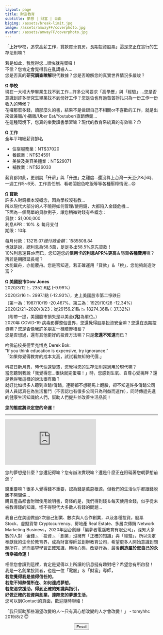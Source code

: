 ```yaml
---
layout: page
title: 財富教育
subtitle: 夢想 | 財富 | 自由
bigimg: /assets/break-limit.jpg
image: /assets/amwayFF/coverphoto.jpg
avatar: /assets/amwayFF/coverphoto.jpg
---
```


「上好學校，追求高薪工作，貸款買車買房，長期投資股票」這是您正在實行的生存法則嘛？

若是如此，我覺得您...很快就完蛋囉！  
不信？您肯定會覺得我在亂講嚇人...  
您是否真的<b>研究調查瞭解</b>現代數據？您是否瞭解您的真實世界情況多嚴峻？

<b>Ω 學校</b>  
現在一大堆大學畢業生找不到工作...許多公司要求「高學歷」與「經驗」...您是否意識到許多研究生畢業找不到份好工作？您是否也有過苦苦掙扎只為一份工作一份收入的時候？  
花囉那麼多錢，讀那麼久的書，結果不是做跟自己不相關or不喜歡的工作，就是出來做兼職/小攤販/Uber Eat/Youtuber/直銷傳銷...  
在這種環境下，您真的樂愛讀書學習嘛？現代的教育系統真的有效嘛？:expressionless:

<b>Ω 工作</b>  
全年平均總薪資排名
- 住宿服務業：NT$37020  
- 餐館業：NT$34591  
- 美髮及美容美體業：NT$29071  
- 補教業：NT$26033

薪資都如此，更別說「升薪」與「升遷」之難度...還沒算上台灣一天至少8小時、一週工作5~6天、工作責任制、看老闆臉色吃飯等等各種壓榨情況...:weary:

<b>Ω 貸款</b>  
許多人對錢根本沒概念，因為學校沒有教...  
所以現代大部分的人不曉得如何管理/使用錢，大都陷入金錢危機...  
下面為一個簡單的貸款例子，讓您稍微對錢有些概念：  
貸款：$1,000,000  
利息APR：10% ＆ 每月支付  
期限：10年  

每月付款：$13215.07  
總付款金額：$1585808.84  
也就是說，總利息為58.5萬，足足多出58.5%原先貸款！  
10%利息還算ok而已，您知道您的<b>信用卡的利息APR%更高</b>＆隱藏<b>各種費用</b>嘛？再若是期限延長呢？  
水能載舟，亦能覆舟。您是否知道，若正確運用「貸款」＆「稅」，您能夠創造財富？

<b>Ω 美國股市Dow Jones</b>  
2020/3/12 :chart_with_downwards_trend: 2352.6點 (-9.99%)  
2020/3/16 :chart_with_downwards_trend: 2997.1點 (-12.93%)，史上美國股市第二慘跌日  
（第一為：1987/10/19 -20.467%、第三為：1929/10/28 -12.34%）  
2020/2/21~2020/3/23：從29156.21點 :chart_with_downwards_trend: 18274.36點 (-37.32%)  
（附帶一提，美國股市損失是以美金<b>(兆)</b>為單位。）  
2020年 COVID-19 病毒影響整個世界，您還覺得股票投資安全嘛？您還在長期投資嘛？您是否像我許多朋友一樣賠慘積蓄？  
您是否想過，還有其他更好的投資方法嘛？只是<b>您還不知道</b>而已？

哈佛前校長德里克博克 Derek Bok:  
“If you think education is expensive, try ignorance.”  
「如果你覺得教育的成本太高，試試看無知的代價.」

科技日新月異，時代快速變遷，您覺得您的生存法則還適用於現代嘛？  
當您聽到我說「我覺得您...很快就完蛋囉！」時，您感到生氣、自尊心受挑畔？還是覺得我這樣的說法很有趣？  
就好比如很多人聽到直銷/傳銷，連聽都不想聽馬上翻臉，卻不知道許多傳銷公司與人員認真在為生活奮鬥（不否認也有很多公司只為利益而運作），同時傳遞先進的健康生活知識給人們，幫助人們提升並改善生活品質！

<b>您的態度將決定您的命運！</b>

---

<div class="embed-video">
<iframe src="https://www.youtube.com/embed/fMbQUhawOGg" frameborder="0" allow="accelerometer; autoplay; encrypted-media; gyroscope; picture-in-picture" allowfullscreen></iframe>
</div>

您的夢想是什麼？您還記得嘛？您有辦法實現嘛？還是什麼正在阻礙著您朝夢想前進？

錢重要嘛？很多人覺得錢不重要，認為錢是萬惡根源，但我們的生活似乎都跟錢脫離不開關係...  
購買產品都會附贈使用說明書，奇怪的是，我們得到錢＆每天使用金錢，似乎從未被教導錢的知識，怪不得現代大多數人有錢的問題...

我自己在美國做過2次自己創業、數次與人合作創業，以及各種投資，股票 Stock、虛擬貨幣 Cryptocurrency、房地產 Real Estate、多層次傳銷 Network Marketing Business，2020年回台創辦「編夢者電腦教育有限公司」，深知大多數的人對「金錢」、「投資」、「創業」沒擁有「正確的知識」與「經驗」，所以決定奉獻我的生命於教育界，成為財富導師並創辦教育公司，希望更多人開始意識到問題所在，進而渴望學習正確知識，轉換心態，改變行為，最後<b>創造屬於您自己的永恆幸福命運！</b>

相信您會讀到這裡，肯定是覺得以上所讀的訊息挺有趣對吧？希望您有所啟發！  
我是一名創業投資者，也是一位「電腦」＆「財富」導師，  
<b>若您覺得我是值得信任的，  
若您不知熱情所在、如何達成夢想，  
若您渴求援助，得到正確的知識與指引，  
好做正確的投資與創業，達陣您的夢想生活，</b>  
您可以到Contact的頁面，歡迎隨時聯絡！  

「我只幫助那些渴望改變的人～只有真心想改變的人才會改變！」 - tomyhhc 2019/8/2 :innocent:

<!--Button-->
<div style="margin: auto; width: 100%; text-align: center;">
<button  onclick="location.href='mailto:tomy830710@gmail.com';" class="button">Email</button>
</div>
